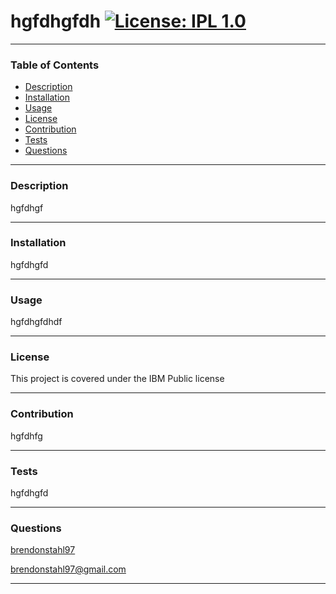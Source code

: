 
# hgfdhgfdh [![License: IPL 1.0](https://img.shields.io/badge/License-IPL%201.0-blue.svg)](https://opensource.org/licenses/IPL-1.0)
***
    
### Table of Contents
* [Description](###Description)
* [Installation](###Installation)
* [Usage](###Usage)
* [License](###License)
* [Contribution](###Contribution)
* [Tests](###Tests)
* [Questions](###Questions)
---
    
### Description
hgfdhgf
    
---
    
### Installation
hgfdhgfd
    
---
    
### Usage
hgfdhgfdhdf
    
---
    
### License
This project is covered under the IBM Public license

---
    
### Contribution
hgfdhfg
    
---
    
### Tests
hgfdhgfd
    
---
    
### Questions

[brendonstahl97](https://github.com/brendonstahl97)

brendonstahl97@gmail.com
    
---